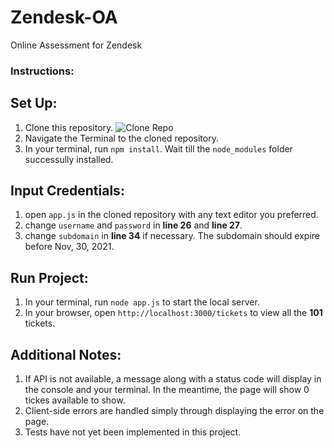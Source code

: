 # Zendesk-OA
 Online Assessment for Zendesk

### Instructions:

## Set Up:
1. Clone this repository. 
![Clone Repo](https://shiba.meowshiba.com/wp-content/uploads/2021/02/kindle_mac_01_clone.png "Clone Repo")  
2. Navigate the Terminal to the cloned repository.
3. In your terminal, run `npm install`. Wait till the `node_modules` folder successully installed.

## Input Credentials:
1. open `app.js` in the cloned repository with any text editor you preferred.
2. change `username` and `password` in __line 26__ and __line 27__.
3. change `subdomain` in __line 34__ if necessary. The subdomain should expire before Nov, 30, 2021.

## Run Project:
1. In your terminal, run `node app.js` to start the local server.
2. In your browser, open `http://localhost:3000/tickets` to view all the __101__ tickets.

## Additional Notes:
1. If API is not available, a message along with a status code will display in the console and your terminal. In the meantime, the page will show 0 tickes available to show.
2. Client-side errors are handled simply through displaying the error on the page.
3. Tests have not yet been implemented in this project.